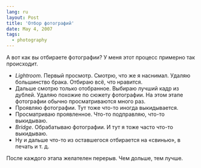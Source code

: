 ```yaml
---
lang: ru
layout: Post
title: 'Отбор фотографий'
date: May 4, 2007
tags:
  - photography
---
```


А вот как вы отбираете фотографии? У меня этот процесс примерно так происходит.

- *Lightroom*. Первый просмотр. Смотрю, что же я наснимал. Удаляю большинство брака. Отбираю всё, что нравится.
- Дальше смотрю только отобранное. Выбираю лучший кадр из дублей. Удаляю похожие по сюжету фотографии. На этом этапе фотографии обычно просматриваются много раз.
- Проявляю фотографии. Тут тоже что-то иногда выкидывается.
- Просматриваю проявленное. Что-то подправляю, что-то выкидываю.
- *Bridge*. Обрабатываю фотографии. И тут я тоже часто что-то выкидываю.
- Ну и дальше что-то из оставшегося отбирается на «свинью», в печать и т. д.

После каждого этапа желателен перерыв. Чем дольше, тем лучше.
